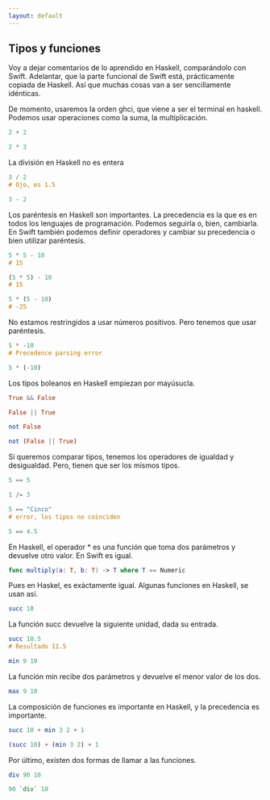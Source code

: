 ```yaml
---
layout: default
---
```


## Tipos y funciones

Voy a dejar comentarios de lo aprendido en Haskell, comparándolo con Swift. Adelantar, que la parte funcional de Swift está, prácticamente copiada de Haskell. Así que muchas cosas van a ser sencillamente idénticas.

De momento, usaremos la orden ghci, que viene a ser el terminal en haskell. Podemos usar operaciones como la suma, la multiplicación.

```haskell
2 + 2
```

```haskell
2 * 3
```

La división en Haskell no es entera
```haskell
3 / 2
# Ojo, es 1.5
```

```haskell
3 - 2
```

Los paréntesis en Haskell son importantes. La precedencia es la que es en todos los lenguajes de programación. Podemos seguirla o, bien, cambiarla. En Swift también podemos definir operadores y cambiar su precedencia o bien utilizar paréntesis.


```haskell
5 * 5 - 10
# 15
```

```haskell
(5 * 5) - 10
# 15
```

```haskell
5 * (5 - 10)
# -25
```

No estamos restringidos a usar números positivos. Pero tenemos que usar paréntesis.

```haskell
5 * -10
# Precedence parsing error
```

```haskell
5 * (-10)
```

Los tipos boleanos en Haskell empiezan por mayúsucla.

```haskell
True && False
```

```haskell
False || True
```

```haskell
not False
```

```haskell
not (False || True)
```

Si queremos comparar tipos, tenemos los operadores de igualdad y desigualdad. Pero, tienen que ser los mismos tipos.

```haskell
5 == 5
```

```haskell
1 /= 3
```

```haskell
5 == "Cinco"
# error, los tipos no coinciden
```

```haskell
5 == 4.5
```

En Haskell, el operador * es una función que toma dos parámetros y devuelve otro valor. En Swift es igual.

```swift
func multiply(a: T, b: T) -> T where T == Numeric
```

Pues en Haskel, es exáctamente igual. Algunas funciones en Haskell, se usan así.

```haskell
succ 10
```

La función succ devuelve la siguiente unidad, dada su entrada.

```haskell
succ 10.5
# Resultado 11.5
```

```haskell
min 9 10
```

La función min recibe dos parámetros y devuelve el menor valor de los dos.

```haskell
max 9 10
```

La composición de funciones es importante en Haskell, y la precedencia es importante.

```haskell
succ 10 + min 3 2 + 1
```

```haskell
(succ 10) + (min 3 2) + 1
```

Por último, existen dos formas de llamar a las funciones.

```haskell
div 90 10
```
```haskell
90 `div` 10
```